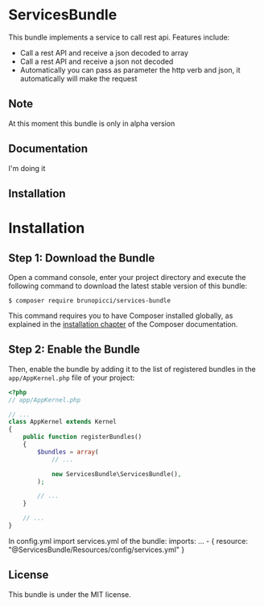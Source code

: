 ServicesBundle
=============

This bundle implements a service to call rest api. Features include:
 - Call a rest API and receive a json decoded to array
 - Call a rest API and receive a json not decoded
 - Automatically you can pass as parameter the http verb and json, it automatically will make the request

Note
----

At this moment this bundle is only in alpha version

Documentation
-------------

I'm doing it

Installation
------------

Installation
============

Step 1: Download the Bundle
---------------------------

Open a command console, enter your project directory and execute the
following command to download the latest stable version of this bundle:

```console
$ composer require brunopicci/services-bundle
```

This command requires you to have Composer installed globally, as explained
in the [installation chapter](https://getcomposer.org/doc/00-intro.md)
of the Composer documentation.

Step 2: Enable the Bundle
-------------------------

Then, enable the bundle by adding it to the list of registered bundles
in the `app/AppKernel.php` file of your project:

```php
<?php
// app/AppKernel.php

// ...
class AppKernel extends Kernel
{
    public function registerBundles()
    {
        $bundles = array(
            // ...

            new ServicesBundle\ServicesBundle(),
        );

        // ...
    }

    // ...
}
```

In config.yml import services.yml of the bundle:
imports:
    ...
    - { resource: "@ServicesBundle/Resources/config/services.yml" }


License
-------

This bundle is under the MIT license.
